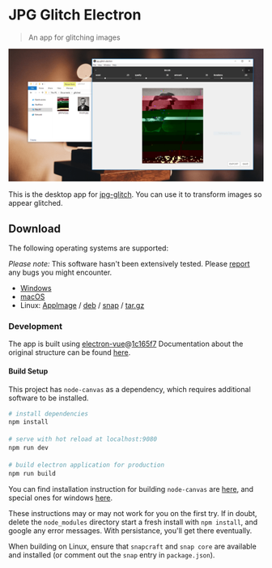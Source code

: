 # JPG Glitch Electron

> An app for glitching images

![Windows Screenshot](build/screenshots/windows/01.png)

This is the desktop app for [jpg-glitch](https://snorpey.github.io/jpg-glitch). You can use it to transform images so appear glitched.

## Download
The following operating systems are supported:

_Please note:_ This software hasn't been extensively tested. Please [report](../.../issues) any bugs you might encounter.

* [Windows](https://github.com/snorpey/jpg-glitch-electron/releases/download/v0.0.1/JPG.Glitch.Setup.0.0.1.exe)
* [macOS](https://github.com/snorpey/jpg-glitch-electron/releases/download/v0.0.1/JPG.Glitch-0.0.1.dmg)
* Linux: [AppImage](https://github.com/snorpey/jpg-glitch-electron/releases/download/v0.0.1/jpg-glitch-electron-0.0.1-x86_64.AppImage) / [deb](https://github.com/snorpey/jpg-glitch-electron/releases/download/v0.0.1/jpg-glitch-electron_0.0.1_amd64.deb) / [snap](https://github.com/snorpey/jpg-glitch-electron/releases/download/v0.0.1/jpg-glitch-electron_0.0.1_amd64.snap) / [tar.gz](https://github.com/snorpey/jpg-glitch-electron/releases/download/v0.0.1/jpg-glitch-electron-0.0.1.tar.gz)


### Development

The app is built using [electron-vue](https://github.com/SimulatedGREG/electron-vue)@[1c165f7](https://github.com/SimulatedGREG/electron-vue/tree/1c165f7c5e56edaf48be0fbb70838a1af26bb015) Documentation about the original structure can be found [here](https://simulatedgreg.gitbooks.io/electron-vue/content/index.html).

#### Build Setup

This project has `node-canvas` as a dependency, which requires additional software to be installed.

``` bash
# install dependencies
npm install

# serve with hot reload at localhost:9080
npm run dev

# build electron application for production
npm run build

```

You can find installation instruction for building `node-canvas` are [here](https://github.com/Automattic/node-canvas), and special ones for windows [here](https://github.com/Automattic/node-canvas/wiki/Installation---Windows#install-with-chocolatey). 

These instructions may or may not work for you on the first try. If in doubt, delete the `node_modules` directory start a fresh install with `npm install`, and google any error messages. With persistance, you'll get there eventually.

When building on Linux, ensure that `snapcraft` and `snap core` are available and installed (or comment out the `snap` entry in `package.json`).